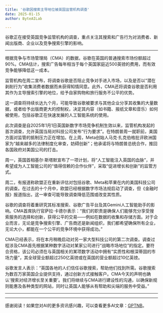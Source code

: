 ```yaml
---
title: '谷歌因搜索主导地位被英国监管机构调查'
date: 2025-01-15
author: ByteAILab

---
```


谷歌正在接受英国竞争监管机构的调查，重点关注其搜索和广告行为对消费者、新闻出版商、企业以及竞争搜索引擎的影响。

---
根据竞争与市场管理局（CMA）的数据，谷歌在英国的普通搜索市场份额超过90%。CMA估计，搜索广告每年相当于每个英国家庭近500英镑的费用，而有效竞争能够降低这一成本。

监管机构在周二宣布，将调查谷歌是否阻止竞争对手进入市场，以及是否以“潜在剥削行为”收集消费者数据而未获得知情同意。此外，CMA还将调查谷歌是否利用其作为主导搜索引擎的地位，给予自家购物和旅行服务不公平的优势。

这一调查将持续长达九个月，可能导致谷歌被要求与其他企业分享其收集的大量数据，或者给予出版商更大的控制权，决定其内容（如书籍、报纸文章和音乐）如何被使用，包括谷歌正在快速发展的人工智能系统的使用。

此次调查是自2025年1月1日英国新数字市场竞争机制生效以来，监管机构发起的首次调查，允许英国当局对科技公司发布“行为要求”。在特朗普周一就职前，美国方面对监管的抵制压力正在增加。在上周，Meta创始人马克·扎克伯格批评欧洲国家为“越来越多的法律制度化审查，妨碍创新”；他承诺将与特朗普总统合作，推回各国政府对美国公司的打击。

周一，英国首相基尔·斯塔默宣布了一项计划，将“人工智能注入英国的血脉”，并希望成为人工智能公司的“值得信赖的合作伙伴”，采取“促进增长和创新”的监管方式。

周二，有报道称欧盟正在重新评估对包括谷歌、Meta和苹果在内的美国科技公司的调查。在过去的十个月中，欧盟已经根据数字市场法规启动了调查，但《金融时报》报道指出，这一审查可能导致调查降低范围或改变其性质。

谷歌的调查将着重研究其标准搜索、谷歌广告平台及其Gemini人工智能助手的影响。CMA首席执行官萨拉·卡德尔表示：“我们的职责是确保人们能够充分享受搜索服务的选择和创新，获得公平的交易——例如在数据的收集和存储方面。对于企业而言，无论是竞争搜索引擎、广告商还是新闻组织，我们都希望确保所有企业，无论大小，都能在一个公平的竞争环境中获得成功。”

CMA已经表示，将在本月稍晚启动对另一家大型科技公司的第二次调查。调查过程涉及CMA首先根据某种数字活动对某家公司进行“战略市场地位”的指定。要符合资格，该公司必须在与英国相关的某项数字活动中拥有“实质性和根深蒂固的市场力量”，其全球营业额超过250亿英镑或在英国的营业额超过10亿英镑。

谷歌发言人表示：“英国各地的人们信任谷歌搜索，帮助他们找到所需。谷歌搜索为数百万家英国企业提供支持，通过创新方式接触客户。CMA今天的声明也确认‘搜索对经济增长至关重要’。我们将继续与CMA进行建设性的沟通，以确保新规则能惠及各种类型的网站，同时让英国人能够从有帮助和尖端的服务中受益。”

---
---
感谢阅读！如果您对AI的更多资讯感兴趣，可以查看更多AI文章：[GPTNB](https://gptnb.com)。